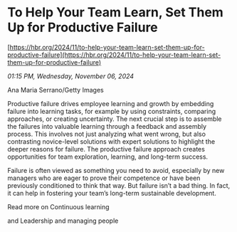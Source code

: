 # To Help Your Team Learn, Set Them Up for Productive Failure

[https://hbr.org/2024/11/to-help-your-team-learn-set-them-up-for-productive-failure](https://hbr.org/2024/11/to-help-your-team-learn-set-them-up-for-productive-failure)

*01:15 PM, Wednesday, November 06, 2024*

Ana Maria Serrano/Getty Images

Productive failure drives employee learning and growth by embedding failure into learning tasks, for example by using constraints, comparing approaches, or creating uncertainty. The next crucial step is to assemble the failures into valuable learning through a feedback and assembly process. This involves not just analyzing what went wrong, but also contrasting novice-level solutions with expert solutions to highlight the deeper reasons for failure. The productive failure approach creates opportunities for team exploration, learning, and long-term success.

Failure is often viewed as something you need to avoid, especially by new managers who are eager to prove their competence or have been previously conditioned to think that way. But failure isn’t a bad thing. In fact, it can help in fostering your team’s long-term sustainable development.

Read more on Continuous learning

and Leadership and managing people

